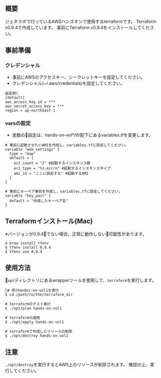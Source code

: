 ## 概要
ジェネラボで行っているAWSハンズオンで使用するterraformです。
Terraform v0.9.4で作成しています。
事前にTerraform v0.9.4をインストールしてください。

## 事前準備
### クレデンシャル
* 事前にAWSのアクセスキー、シークレットキーを設定してください。
* クレデンシャル(~/.aws/credentials)を設定してください。
```
設定例)
[default]
aws_access_key_id = ***
aws_secret_access_key = ***
region = ap-northeast-1
```

### varsの設定
* 変数の設定は、hands-on-vol*/tf/配下にあるvariables.tfを変更します。

```
# 事前に起動させたいAMIを作成し、variables.tfに設定してください。
variable "web_settings" {
  type = "map"
  default = {
    ec2_count = "2" #起動するインスタンス数
    ec2_type = "t2.micro" #起動するインスタンスタイプ 
    ami_id = "ここに設定する" #起動するAMI
  }
}

# 事前にキーペア事前を作成し、variables.tfに設定してください。
variable "key_pair" {
  default = "作成したキーペア名"
}
```
## Terraformインストール(Mac)
※バージョンが0.9.4でない場合、正常に動作しない可能性があります。
```
$ brew install tfenv
$ tfenv install 0.9.4
$ tfenv use 0.9.4
```

## 使用方法
```opt```ディレクトリにあるwrapperツールを使用して、```terraform```を実行します。

```
# 例)handos-on-vol1を実行
$ cd /path/to/the/terraform_dir

# terraformのテスト実行
$ ./opt/plan hands-on-vol1

# terraformの適用
$ ./opt/apply hands-on-vol1

# terraformで作成したリソースの削除
$ ./opt/destroy hands-on-vol1
```

## 注意
```./opt/destroy```を実行するとAWS上のリソースが削除されます。
確認の上、実行してください。